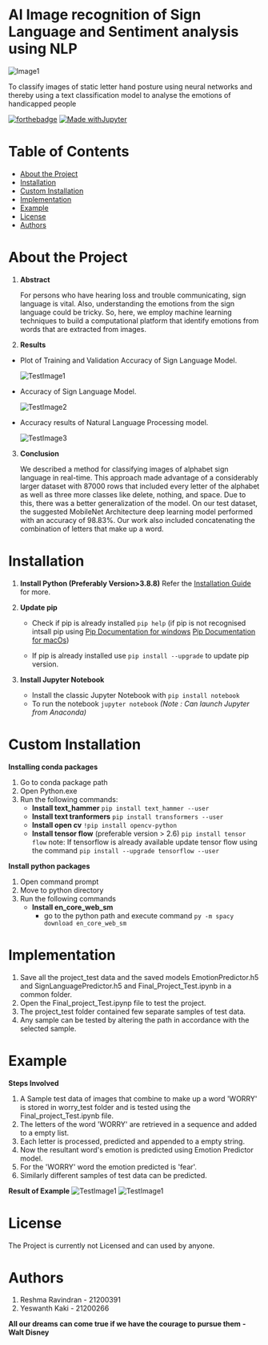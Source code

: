 # AI Image recognition of Sign Language and Sentiment analysis using NLP

![Image1](/Images/SignCover2.png)

To classify images of static letter hand posture using neural networks and thereby using a text classification model to analyse the emotions of handicapped people

[![forthebadge](https://forthebadge.com/images/badges/made-with-python.svg)](http://forthebadge.com)
[![Made withJupyter](https://img.shields.io/badge/Made%20with-Jupyter-orange?style=for-the-badge&logo=Jupyter)](https://jupyter.org/try)

# Table of Contents

- [About the Project](#about-the-project)
- [Installation](#installation)
- [Custom Installation](#custom-installation)
- [Implementation](#implementation)
- [Example](#example)
- [License](#license)
- [Authors](#authors)

# About the Project

1) **Abstract**

     For persons who have hearing loss and trouble communicating, sign language is vital. Also, understanding the emotions from the sign language could be tricky. So, here, we employ machine learning techniques to build a computational platform that identify emotions from words that are extracted from images.

2) **Results**

- Plot of Training and Validation Accuracy of Sign Language Model.

     ![TestImage1](/Images/SignTrainingValAccuracy.jpeg)
 
- Accuracy of Sign Language Model.

     ![TestImage2](/Images/SignTrainingAccuracy.jpeg)
     
- Accuracy results of Natural Language Processing model.

     ![TestImage3](/Images/NLPTrainingAccuracy.PNG)

3) **Conclusion**

     We described a method for classifying images of alphabet sign language in real-time. This approach made advantage of a considerably larger dataset with 87000 rows that included every letter of the alphabet as well as three more classes like delete, nothing, and space. Due to this, there was a better generalization of the model. On our test dataset, the suggested MobileNet Architecture deep learning model performed with an accuracy of 98.83%. Our work also included concatenating the combination of letters that make up a word.

# Installation

1) **Install Python (Preferably Version>3.8.8)**
    Refer the [Installation Guide](https://docs.python.org/3/contents.html ) for more.

2) **Update pip**
    - Check if pip is already installed
    `pip help` (if pip is not recognised intsall pip using
    [Pip Documentation for windows](https://phoenixnap.com/kb/install-pip-windows)
    [Pip Documentation for macOs](https://phoenixnap.com/kb/install-pip-mac))

    - If pip is already installed use `pip install --upgrade` to update pip version.

3) **Install Jupyter Notebook**
     - Install the classic Jupyter Notebook with
       `pip install notebook`
     - To run the notebook
        `jupyter notebook`
    _(Note :  Can launch Jupyter from Anaconda)_

# Custom Installation

**Installing conda packages**

1) Go to conda package path
2) Open Python.exe
3) Run the following commands:
     - **Install text_hammer**
        `pip install text_hammer --user`
     - **Install text tranformers**
        `pip install transformers --user`
     - **Install open cv**
        `!pip install opencv-python`
     - **Install tensor flow**  (preferable version  > 2.6)
        `pip install tensor flow`
        note: If tensorflow is already available update tensor flow using the command `pip install --upgrade tensorflow --user`

**Install python packages**

1) Open command prompt
2) Move to python directory
3) Run the following commands
    - **Install en_core_web_sm**
        - go to the python path and execute command
        `py -m spacy download en_core_web_sm`

# Implementation

1) Save all the project_test data and the saved models EmotionPredictor.h5 and SignLanguagePredictor.h5 and Final_Project_Test.ipynb in a common folder.
2) Open the Final_project_Test.ipynp file to test the project.
3) The project_test folder contained few separate samples of test data.
4) Any sample can be tested by altering the path in accordance with the selected sample.

# Example

**Steps Involved**

1) A Sample test data of images that combine to make up a word 'WORRY' is stored in worry_test folder and is tested using the Final_project_Test.ipynb file.
2) The letters of the word 'WORRY' are retrieved in a sequence and added to a empty list. 
3) Each letter is processed, predicted and appended to a empty string.
4) Now the resultant word's emotion is predicted using Emotion Predictor model.
5) For the 'WORRY' word the emotion predicted is 'fear'.
6) Similarly different samples of test data can be predicted.

**Result of Example**
![TestImage1](/Images/TestResult1.png)
![TestImage1](/Images/TestResult2.png)

# License

The Project is currently not Licensed and can used by anyone.

# Authors

1) Reshma Ravindran - 21200391
2) Yeswanth Kaki - 21200266

**All our dreams can come true if we have the courage to pursue them**
                                             **- Walt Disney**
